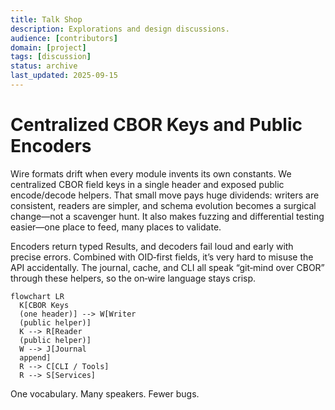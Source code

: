 ```yaml
---
title: Talk Shop
description: Explorations and design discussions.
audience: [contributors]
domain: [project]
tags: [discussion]
status: archive
last_updated: 2025-09-15
---
```


# Centralized CBOR Keys and Public Encoders

Wire formats drift when every module invents its own constants. We centralized CBOR field keys in a single header and exposed public encode/decode helpers. That small move pays huge dividends: writers are consistent, readers are simpler, and schema evolution becomes a surgical change—not a scavenger hunt. It also makes fuzzing and differential testing easier—one place to feed, many places to validate.

Encoders return typed Results, and decoders fail loud and early with precise errors. Combined with OID‑first fields, it’s very hard to misuse the API accidentally. The journal, cache, and CLI all speak “git‑mind over CBOR” through these helpers, so the on‑wire language stays crisp.

```mermaid
flowchart LR
  K[CBOR Keys
  (one header)] --> W[Writer
  (public helper)]
  K --> R[Reader
  (public helper)]
  W --> J[Journal
  append]
  R --> C[CLI / Tools]
  R --> S[Services]
```

One vocabulary. Many speakers. Fewer bugs.
